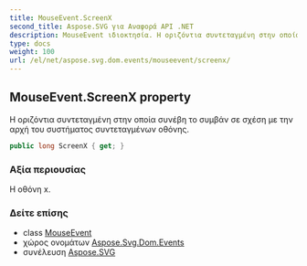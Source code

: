```yaml
---
title: MouseEvent.ScreenX
second_title: Aspose.SVG για Αναφορά API .NET
description: MouseEvent ιδιοκτησία. Η οριζόντια συντεταγμένη στην οποία συνέβη το συμβάν σε σχέση με την αρχή του συστήματος συντεταγμένων οθόνης.
type: docs
weight: 100
url: /el/net/aspose.svg.dom.events/mouseevent/screenx/
---
```

## MouseEvent.ScreenX property

Η οριζόντια συντεταγμένη στην οποία συνέβη το συμβάν σε σχέση με την αρχή του συστήματος συντεταγμένων οθόνης.

```csharp
public long ScreenX { get; }
```

### Αξία περιουσίας

Η οθόνη x.

### Δείτε επίσης

* class [MouseEvent](../)
* χώρος ονομάτων [Aspose.Svg.Dom.Events](../../mouseevent/)
* συνέλευση [Aspose.SVG](../../../)


